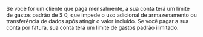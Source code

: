 Se você for um cliente que paga mensalmente, a sua conta terá um limite de gastos padrão de $ 0, que impede o uso adicional de armazenamento ou transferência de dados após atingir o valor incluído. Se você pagar a sua conta por fatura, sua conta terá um limite de gastos padrão ilimitado.
